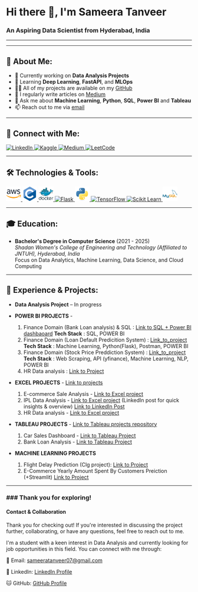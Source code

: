 # Hi there 👋, I'm **Sameera Tanveer**  
### An Aspiring Data Scientist from Hyderabad, India

---

---

## 🚀 About Me:
- 🔭 Currently working on **Data Analysis Projects**
- 🌱 Learning **Deep Learning**, **FastAPI**, and **MLOps**
- 👨‍💻 All of my projects are available on my [GitHub](https://github.com/sameeratanveer)
- 📝 I regularly write articles on [Medium](https://medium.com/@sameeratanveer07)
- 💬 Ask me about **Machine Learning**, **Python**, **SQL**, **Power BI** and **Tableau**
- 📫 Reach out to me via [email](mailto:sameeratanveer07@gmail.com)

---

## 📣 Connect with Me:
<p align="left">
  <a href="https://linkedin.com/in/sameera-tanveer-b52366296" target="_blank">
    <img src="https://raw.githubusercontent.com/rahuldkjain/github-profile-readme-generator/master/src/images/icons/Social/linked-in-alt.svg" alt="LinkedIn" height="30" width="40" />
  </a>
  <a href="https://kaggle.com/sameeratanveer" target="_blank">
    <img src="https://raw.githubusercontent.com/rahuldkjain/github-profile-readme-generator/master/src/images/icons/Social/kaggle.svg" alt="Kaggle" height="30" width="40" />
  </a>
  <a href="https://medium.com/@sameeratanveer07" target="_blank">
    <img src="https://raw.githubusercontent.com/rahuldkjain/github-profile-readme-generator/master/src/images/icons/Social/medium.svg" alt="Medium" height="30" width="40" />
  </a>
  <a href="https://www.leetcode.com/sameeratanveer07" target="_blank">
    <img src="https://raw.githubusercontent.com/rahuldkjain/github-profile-readme-generator/master/src/images/icons/Social/leet-code.svg" alt="LeetCode" height="30" width="40" />
  </a>
</p>

---

## 🛠️ Technologies & Tools:
<p align="left">
  <a href="https://aws.amazon.com" target="_blank">
    <img src="https://raw.githubusercontent.com/devicons/devicon/master/icons/amazonwebservices/amazonwebservices-original-wordmark.svg" alt="AWS" width="40" height="40" />
  </a>
  <a href="https://www.cprogramming.com/" target="_blank">
    <img src="https://raw.githubusercontent.com/devicons/devicon/master/icons/c/c-original.svg" alt="C" width="40" height="40" />
  </a>
  <a href="https://www.docker.com/" target="_blank">
    <img src="https://raw.githubusercontent.com/devicons/devicon/master/icons/docker/docker-original-wordmark.svg" alt="Docker" width="40" height="40" />
  </a>
  <a href="https://flask.palletsprojects.com/" target="_blank">
    <img src="https://www.vectorlogo.zone/logos/pocoo_flask/pocoo_flask-icon.svg" alt="Flask" width="40" height="40" />
  </a>
  <a href="https://www.python.org" target="_blank">
    <img src="https://raw.githubusercontent.com/devicons/devicon/master/icons/python/python-original.svg" alt="Python" width="40" height="40" />
  </a>
  <a href="https://www.tensorflow.org" target="_blank">
    <img src="https://www.vectorlogo.zone/logos/tensorflow/tensorflow-icon.svg" alt="TensorFlow" width="40" height="40" />
  </a>
  <a href="https://scikit-learn.org/" target="_blank">
    <img src="https://upload.wikimedia.org/wikipedia/commons/0/05/Scikit_learn_logo_small.svg" alt="Scikit Learn" width="40" height="40" />
  </a>
  <a href="https://www.mysql.com/" target="_blank">
    <img src="https://raw.githubusercontent.com/devicons/devicon/master/icons/mysql/mysql-original-wordmark.svg" alt="MySQL" width="40" height="40" />
  </a>
</p>

---

## 🎓 Education:
- **Bachelor's Degree in Computer Science** (2021 - 2025)  
  *Shadan Women's College of Engineering and Technology (Affiliated to JNTUH), Hyderabad, India*  
  Focus on Data Analytics, Machine Learning, Data Science, and Cloud Computing

---

## 💼 Experience & Projects:
- **Data Analysis Project** – In progress
- **POWER BI PROJECTS** -
  1. Finance Domain (Bank Loan analysis) & SQL : [Link to SQL + Power BI dashbaoard](https://github.com/sameeratanveer/Finance_Data_Analysis_Projects/tree/main/P1_Bank_Loan_Data_Analysis)
     **Tech Stack** : SQL, POWER BI 
  2. Finance Domain (Loan Default Predicition System) : [Link_to_project](https://github.com/sameeratanveer/Finance_Data_Analysis_Projects/tree/main/P2_Loan-default-analysis-%26-prediction-project)
     **Tech Stack** : Machine Learning, Python(Flask), Postman, POWER BI
  3. Finance Domain (Stock Price Preddiction System) : [Link_to_project](https://github.com/sameeratanveer/Finance_Data_Analysis_Projects/tree/main/P3_Stock_Price_Prediction_System)
     **Tech Stack** : Web Scraping, API (yfinance), Machine Learning, NLP, POWER BI
  4. HR Data analysis : [Link to Project](https://github.com/sameeratanveer/powerbi_projects/tree/main/P1_HR_Data_Analytics_Project)
     
- **EXCEL PROJECTS** - [Link to projects](https://github.com/sameeratanveer/Excel-Projects-Portfolio)
  1. E-commerce Sale Analysis - [Link to Excel project](https://github.com/sameeratanveer/Excel-Projects-Portfolio/tree/main/P1_ECOMMERCE_SALES_ANALYSIS)
  2. IPL Data Analysis - [Link to Excel project](https://github.com/sameeratanveer/Excel-Projects-Portfolio/tree/main/P2_IPL_Data_Analysis_Dashboard)
     (LinkedIn post for quick insights & overview) [Link to LinkedIn Post](https://www.linkedin.com/feed/update/urn:li:activity:7305382896834420736/)
  3. HR Data analysis - [Link to Excel project](https://github.com/sameeratanveer/Excel-Projects-Portfolio/tree/main/P3_HR_Data_Analysis_Dashboard)
     
- **TABLEAU PROJECTS** - [Link to Tableau projects repository](https://github.com/sameeratanveer/tableau-projects)
  1. Car Sales Dashboard - [Link to Tableau Project](https://github.com/sameeratanveer/tableau-projects/tree/main/Learning-Project-1-Car-Sales-Dashboard)
  2. Bank Loan Analysis - [Link to Tableau Project](https://github.com/sameeratanveer/tableau-projects/tree/main/Project-3-Bank-Loan-Analysis-Report)

- **MACHINE LEARNING PROJECTS**
  1. Flight Delay Prediction (Clg project): [Link to Project](https://github.com/sameeratanveer/Flight-Delay-Prediction)
  2. E-Commerce Yearly Amount Spent By Customers Preiction (+Streamlit) [Link to Project](https://github.com/sameeratanveer/E-commerce-yearly-amount-spent-prediction-streamlit-web)




---

### ### Thank you for exploring!
#### Contact & Collaboration
Thank you for checking out! If you're interested in discussing the project further, collaborating, or have any questions, feel free to reach out to me.

I'm a student with a keen interest in Data Analysis and currently looking for job opportunities in this field. You can connect with me through:

📧 Email: [sameeratanveer07@gmail.com](mailto:sameeratanveer07@gmail.com)

💼 LinkedIn: [LinkedIn Profile](https://www.linkedin.com/in/sameera-tanveer-b52366296)

🐱 GitHub: [GitHub Profile](https://github.com/sameeratanveer)
